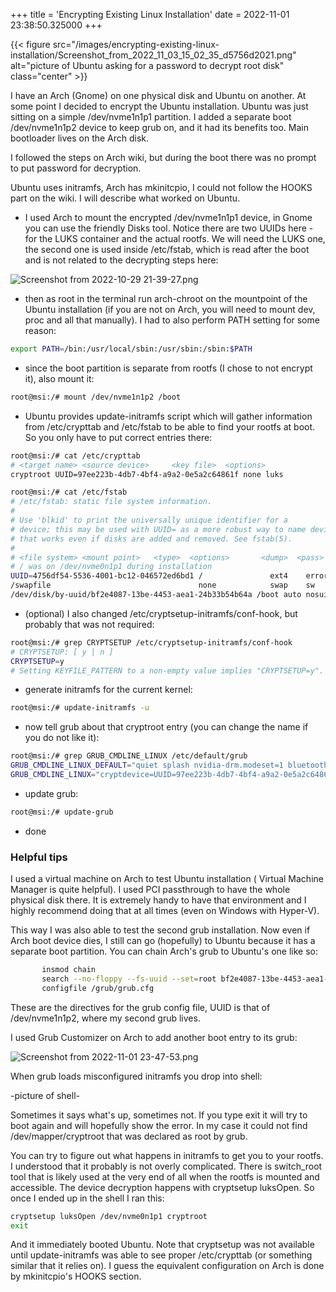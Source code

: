 +++
title = 'Encrypting Existing Linux Installation'
date = 2022-11-01 23:38:50.325000
+++

{{< figure src="/images/encrypting-existing-linux-installation/Screenshot_from_2022_11_03_15_02_35_d5756d2021.png" alt="picture of Ubuntu asking for a password to decrypt root disk" class="center" >}}

I have an Arch (Gnome) on one physical disk and Ubuntu on another. At some point I decided to encrypt the Ubuntu installation.
Ubuntu was just sitting on a simple /dev/nvme1n1p1 partition. I added a separate boot /dev/nvme1n1p2 device to keep grub on, and it had its benefits too. Main bootloader lives on the Arch disk.

I followed the steps on Arch wiki, but during the boot there was no prompt to put password for decryption.

Ubuntu uses initramfs, Arch has mkinitcpio, I could not follow the HOOKS part on the wiki. I will describe what worked on Ubuntu.

 - I used Arch to mount the encrypted /dev/nvme1n1p1 device, in Gnome you can use the friendly Disks tool. Notice there are two UUIDs here - for the LUKS container and the actual rootfs. We will need the LUKS one, the second one is used inside /etc/fstab, which is read after the boot and is not related to the decrypting steps here:
 
![Screenshot from 2022-10-29 21-39-27.png](/images/encrypting-existing-linux-installation/Screenshot_from_2022_10_29_21_39_27_8b7f5b2804.png)

- then as root in the terminal run arch-chroot on the mountpoint of the Ubuntu installation (if you are not on Arch, you will need to mount dev, proc and all that manually). I had to also perform PATH setting for some reason:

```bash
export PATH=/bin:/usr/local/sbin:/usr/sbin:/sbin:$PATH
```

- since the boot partition is separate from rootfs (I chose to not encrypt it), also mount it:

```bash
root@msi:/# mount /dev/nvme1n1p2 /boot
```

- Ubuntu provides update-initramfs script which will gather information from /etc/crypttab and /etc/fstab to be able to find your rootfs at boot. So you only have to put correct entries there:

```bash
root@msi:/# cat /etc/crypttab 
# <target name>	<source device>		<key file>	<options>
cryptroot UUID=97ee223b-4db7-4bf4-a9a2-0e5a2c64861f none luks

root@msi:/# cat /etc/fstab 
# /etc/fstab: static file system information.
#
# Use 'blkid' to print the universally unique identifier for a
# device; this may be used with UUID= as a more robust way to name devices
# that works even if disks are added and removed. See fstab(5).
#
# <file system> <mount point>   <type>  <options>       <dump>  <pass>
# / was on /dev/nvme0n1p1 during installation
UUID=4756df54-5536-4001-bc12-046572ed6bd1 /               ext4    errors=remount-ro 0       1
/swapfile                                 none            swap    sw              0       0
/dev/disk/by-uuid/bf2e4087-13be-4453-aea1-24b33b54b64a /boot auto nosuid,nodev,nofail,x-gvfs-show 0 0
```

- (optional) I also changed /etc/cryptsetup-initramfs/conf-hook, but probably that was not required:

```bash
root@msi:/# grep CRYPTSETUP /etc/cryptsetup-initramfs/conf-hook
# CRYPTSETUP: [ y | n ]
CRYPTSETUP=y
# Setting KEYFILE_PATTERN to a non-empty value implies "CRYPTSETUP=y".
```

- generate initramfs for the current kernel:

```bash
root@msi:/# update-initramfs -u
```

- now tell grub about that cryptroot entry (you can change the name if you do not like it):

```bash
root@msi:/# grep GRUB_CMDLINE_LINUX /etc/default/grub
GRUB_CMDLINE_LINUX_DEFAULT="quiet splash nvidia-drm.modeset=1 bluetooth.disable_ertm=1"
GRUB_CMDLINE_LINUX="cryptdevice=UUID=97ee223b-4db7-4bf4-a9a2-0e5a2c64861f:cryptroot root=/dev/mapper/cryptroot"
```

- update grub:

```bash
root@msi:/# update-grub
```

- done

### Helpful tips

I used a virtual machine on Arch to test Ubuntu installation ( Virtual Machine Manager is quite helpful). I used PCI passthrough to have the whole physical disk there. It is extremely handy to have that environment and I highly recommend doing that at all times (even on Windows with Hyper-V).

This way I was also able to test the second grub installation. Now even if Arch boot device dies, I still can go (hopefully) to Ubuntu because it has a separate boot partition. You can chain Arch's grub to Ubuntu's one like so:

```bash
       insmod chain
       search --no-floppy --fs-uuid --set=root bf2e4087-13be-4453-aea1-24b33b54b64a
       configfile /grub/grub.cfg
```

These are the directives for the grub config file, UUID is that of /dev/nvme1n1p2, where my second grub lives.

I used Grub Customizer on Arch to add another boot entry to its grub:

![Screenshot from 2022-11-01 23-47-53.png](/images/encrypting-existing-linux-installation/Screenshot_from_2022_11_01_23_47_53_e58058e5a4.png)

When grub loads misconfigured initramfs you drop into shell:

-picture of shell-

Sometimes it says what's up, sometimes not. If you type exit it will try to boot again and will hopefully show the error. In my case it could not find /dev/mapper/cryptroot that was declared as root by grub.

You can try to figure out what happens in initramfs to get you to your rootfs. I understood that it probably is not overly complicated. There is switch_root tool that is likely used at the very end of all when the rootfs is mounted and accessible. The device decryption happens with cryptsetup luksOpen. So once I ended up in the shell I ran this:

```bash
cryptsetup luksOpen /dev/nvme0n1p1 cryptroot
exit
```

And it immediately booted Ubuntu. Note that cryptsetup was not available until update-initramfs was able to see proper /etc/crypttab (or something similar that it relies on). I guess the equivalent configuration on Arch is done by mkinitcpio's HOOKS section.